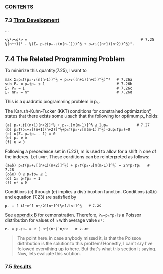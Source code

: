 ### [CONTENTS](CONTENTS.md)

### 7.3 [Time Development](TIME.md)
...

    <y²><q²> =                                                    # 7.25
    ¼(nᵒ+1)² - ¼(Σₙ pₙ†(pₙ-₂(n(n-1)))^½ + pₙ+₂((n+1)(n+2))^½)².


## 7.4 The Related Programming Problem

To minimize this quantity(7.25), I want to

    max Σₙpₙ†(pₙ-₂(n(n-1))^½ + pₙ+₂((n+1)(n+2))^½)^²   # 7.26a
    sub Pₙ ≡ pₙ†pₙ ≤ 1                                 # 7.26b
    Σₙ Pₙ = 1                                          # 7.26c
    Σₙ nPₙ = nᵒ                                        # 7.26d

This is a quadratic programming problem in pₙ.

The Karush-Kuhn-Tucker (KKT) conditions for constrained optimization[²](REFERENCE.md)
states that there exists some `u` such that the following for optimum pₙ holds:

    (a) pₙ+₂†[(n+1)(n+2)]^½ + pₘ-₂[m(m-1)]^½ ≤ 2upₙ             # 7.27
    (b) pₙ†(pₙ+₂[(n+1)(n+2)]^½+pₘ†(pₘ-₂[m(m-1)]^½)-2upₙ†pₙ)=0
    (c) u(Σₙ pₙ†pₙ - 1) = 0
    (e) pₙ ≠ 0
    (f) u ≠ 0

Following a precedence set in (7.23), m is used to allow for a shift in one of the indexes.
Let `u≡nᵒ`.
These conditions can be reinterpreted as follows:

    (a&b) pₙ†(pₙ+₂[(n+1)(n+2)]^½) + pₘ†(pₘ-₂[m(m-1)]^½) = 2nᵒpₙ†pₙ   # 7.28
    (c&e) 0 ≤ pₙ†pₙ ≤ 1
    (d) Σₙ pₙ†pₙ = 1
    (f) nᵒ ≥ 0

Conditions (c) through (e) implies a distribubtion function.
Conditions (a&b) and equation (7.23) are satisfied by

    pₙ = [-i]ⁿe^[-nᵒ/2][nᵒ]^[½n]/[n!]^½   # 7.29

See [appendix B](PROPERTIES.md) for demonstration.
Therefore, `Pₙ=pₙ†pₙ` is a Poisson distribution for values of `n` with average value `nᵒ`:

    Pₙ = pₙ†pₙ = e^[-nᵒ](nᵒ)^n/n!   # 7.30

> The point here, in case anybody missed it, is that the Poisson distribution is the solution to this problem!
> Honestly, I can't say I've followed everything up to here.
> But that's what this section is saying.
> Now, lets evaluate this solution.

### 7.5 [Results](RESULTS.md)
